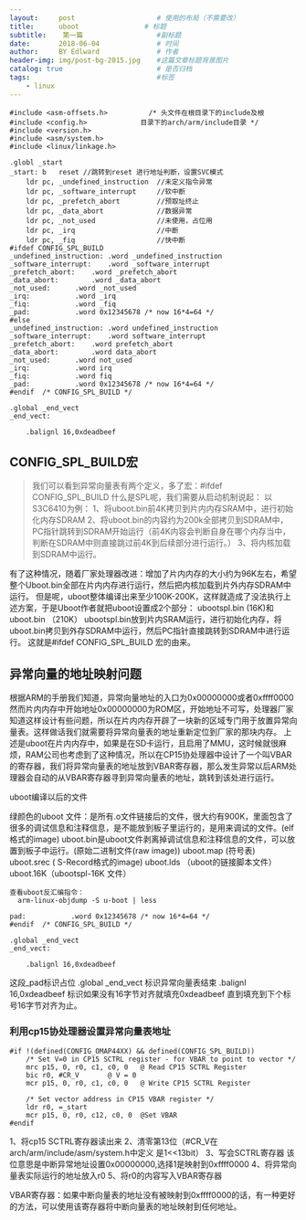```yaml
---
layout:     post                    # 使用的布局（不需要改）
title:      uboot                # 标题 
subtitle:    第一篇                  #副标题
date:       2018-06-04              # 时间
author:     BY Edlward              # 作者
header-img: img/post-bg-2015.jpg    #这篇文章标题背景图片
catalog: true                       # 是否归档
tags:                               #标签
    - linux
---
```



```
#include <asm-offsets.h>          /* 头文件在根目录下的include及根
#include <config.h>             目录下的arch/arm/include目录 */ 
#include <version.h>
#include <asm/system.h>
#include <linux/linkage.h>

.globl _start
_start: b   reset //跳转到reset 进行地址判断，设置SVC模式
    ldr pc, _undefined_instruction  //未定义指令异常
    ldr pc, _software_interrupt     //软中断
    ldr pc, _prefetch_abort         //预取址终止
    ldr pc, _data_abort             //数据异常
    ldr pc, _not_used               //未使用，占位用
    ldr pc, _irq                    //中断
    ldr pc, _fiq                    //快中断
#ifdef CONFIG_SPL_BUILD
_undefined_instruction: .word _undefined_instruction
_software_interrupt:    .word _software_interrupt
_prefetch_abort:    .word _prefetch_abort
_data_abort:        .word _data_abort
_not_used:      .word _not_used
_irq:           .word _irq
_fiq:           .word _fiq
_pad:           .word 0x12345678 /* now 16*4=64 */
#else
_undefined_instruction: .word undefined_instruction
_software_interrupt:    .word software_interrupt
_prefetch_abort:    .word prefetch_abort
_data_abort:        .word data_abort
_not_used:      .word not_used
_irq:           .word irq
_fiq:           .word fiq
_pad:           .word 0x12345678 /* now 16*4=64 */
#endif  /* CONFIG_SPL_BUILD */

.global _end_vect
_end_vect:

    .balignl 16,0xdeadbeef
```

##  CONFIG_SPL_BUILD宏
> 我们可以看到异常向量表有两个定义，多了宏：#ifdef CONFIG_SPL_BUILD 
什么是SPL呢，我们需要从启动机制说起： 
以S3C6410为例： 
1、将uboot.bin前4K拷贝到片内内存SRAM中，进行初始化内存SDRAM 
2、将uboot.bin的内容约为200k全部拷贝到SDRAM中，PC指针跳转到SDRAM开始运行（前4K内容会判断自身在哪个内存当中，判断在SDRAM中则直接跳过前4K到后续部分进行运行。） 
3、将内核加载到SDRAM中运行。

有了这种情况，随着厂家处理器改进：增加了片内内存的大小约为96K左右，希望整个Uboot.bin全部在片内内存进行运行，然后把内核加载到片外内存SDRAM中运行。 
但是呢，uboot整体编译出来至少100K-200K，这样就造成了没法执行上述方案，于是Uboot作者就把uboot设置成2个部分： 
ubootspl.bin (16K)和 uboot.bin （210K） 
ubootspl.bin放到片内SRAM运行，进行初始化内存，将uboot.bin拷贝到外存SDRAM中运行，然后PC指针直接跳转到SDRAM中进行运行。 
这就是#ifdef CONFIG_SPL_BUILD 宏的由来。


## 异常向量的地址映射问题
根据ARM的手册我们知道，异常向量地址的入口为0x00000000或者0xffff0000然而片内内存中开始地址0x00000000为ROM区，开始地址不可写，处理器厂家知道这样设计有些问题，所以在片内内存开辟了一块新的区域专门用于放置异常向量表。这样做话我们就需要将异常向量表的地址重新定位到厂家的那块内存。 
上述是uboot在片内内存中，如果是在SD卡运行，且启用了MMU，这时候就很麻烦，RAM公司也考虑到了这种情况，所以在CP15协处理器中设计了一个叫VBAR的寄存器，我们将异常向量表的地址放到VBAR寄存器，那么发生异常以后ARM处理器会自动的从VBAR寄存器寻到异常向量表的地址，跳转到该处进行运行。

uboot编译以后的文件


绿颜色的uboot 文件：是所有.o文件链接后的文件，很大约有900K，里面包含了很多的调试信息和注释信息，是不能放到板子里运行的，是用来调试的文件。(elf格式的image) 
uboot.bin是uboot文件剥离掉调试信息和注释信息的文件，可以放置到板子中运行。(原始二进制文件(raw image)) 
uboot.map (符号表) 
uboot.srec ( S-Record格式的image) 
uboot.lds （uboot的链接脚本文件） 
uboot.16K（ubootspl-16K 文件）

```
查看uboot反汇编指令：
  arm-linux-objdump -S u-boot | less
```

```
pad:           .word 0x12345678 /* now 16*4=64 */
#endif  /* CONFIG_SPL_BUILD */

.global _end_vect
_end_vect:

    .balignl 16,0xdeadbeef
 ```
 
 这段_pad标识占位 
.global _end_vect 标识异常向量表结束 
.balignl 16,0xdeadbeef 标识如果没有16字节对齐就填充0xdeadbeef 直到填充到下个标号16字节对齐为止。


### 利用cp15协处理器设置异常向量表地址
```
#if !(defined(CONFIG_OMAP44XX) && defined(CONFIG_SPL_BUILD))
    /* Set V=0 in CP15 SCTRL register - for VBAR to point to vector */
    mrc p15, 0, r0, c1, c0, 0   @ Read CP15 SCTRL Register
    bic r0, #CR_V       @ V = 0
    mcr p15, 0, r0, c1, c0, 0   @ Write CP15 SCTRL Register

    /* Set vector address in CP15 VBAR register */
    ldr r0, =_start
    mcr p15, 0, r0, c12, c0, 0  @Set VBAR
#endif
```

 1、将cp15 SCTRL寄存器读出来 
2、清零第13位（#CR_V在arch/arm/include/asm/system.h中定义 是1<<13bit） 
3、写会SCTRL寄存器 
该位意思是中断异常地址设置0x00000000,选择1是映射到0xffff0000 
4、将异常向量表实际运行的地址放入r0 
5、将r0的内容写入VBAR寄存器

VBAR寄存器：如果中断向量表的地址没有被映射到0xffff0000的话，有一种更好的方法，可以使用该寄存器将中断向量表的地址映射到任何地址。

 
